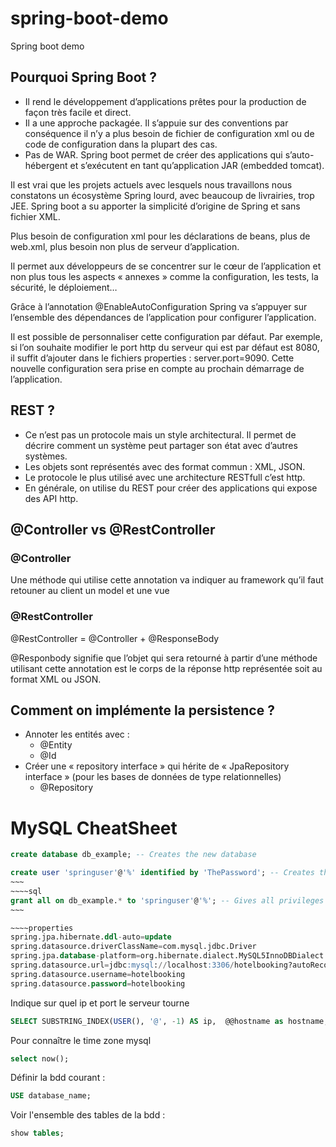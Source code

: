 # spring-boot-demo
Spring boot demo


## Pourquoi Spring Boot ?

* Il rend le développement d’applications prêtes pour la production de façon très facile et direct.
* Il a une approche packagée. Il s’appuie sur des conventions par conséquence il n’y a plus besoin de fichier de configuration xml ou de code de configuration dans la plupart des cas.
* Pas de WAR. Spring boot permet de créer des applications qui s’auto-hébergent et s’exécutent en tant qu’application JAR (embedded tomcat).


Il est vrai que les projets actuels avec lesquels nous travaillons nous constatons un écosystème Spring lourd, avec beaucoup de livrairies, trop JEE. Spring boot a su apporter la simplicité d’origine de Spring et sans fichier XML.

Plus besoin de configuration xml pour les déclarations de beans, plus de web.xml, plus besoin non plus de serveur d’application.

Il permet aux développeurs de se concentrer sur le cœur de l’application et non plus tous les aspects « annexes » comme la configuration, les tests, la sécurité, le déploiement…

Grâce à l’annotation @EnableAutoConfiguration Spring va s’appuyer sur l’ensemble des dépendances de l’application pour configurer l’application.

Il est possible de personnaliser cette configuration par défaut. Par exemple, si l’on souhaite modifier le port http du serveur qui est par défaut est 8080, il suffit d’ajouter dans le fichiers properties : server.port=9090.
Cette nouvelle configuration sera prise en compte au prochain démarrage de l’application.

## REST ?

* Ce n’est pas un protocole mais un style architectural. Il permet de décrire comment un système peut partager son état avec d’autres systèmes.
* Les objets sont représentés avec des format commun :  XML, JSON.
* Le protocole le plus utilisé avec une architecture RESTfull c’est http.
* En générale, on utilise du REST pour créer des applications qui expose des API http.

## @Controller vs @RestController

### @Controller

Une méthode qui utilise cette annotation va indiquer au framework qu’il faut retouner au client un model et une vue

### @RestController

@RestController = @Controller + @ResponseBody

@Responbody signifie que l’objet qui sera retourné à partir d’une méthode utilisant cette annotation est le corps de la réponse http représentée soit au format XML ou JSON.

## Comment on implémente la persistence ?

* Annoter les entités avec :
	* @Entity
	* @Id
* Créer une « repository interface » qui hérite de « JpaRepository interface » (pour les bases de données de type relationnelles)
	* @Repository
	
	
# MySQL CheatSheet

~~~~sql
create database db_example; -- Creates the new database
~~~~
~~~~sql
create user 'springuser'@'%' identified by 'ThePassword'; -- Creates the user
~~~
~~~~sql
grant all on db_example.* to 'springuser'@'%'; -- Gives all privileges to the new user on the newly created database
~~~

~~~~properties
spring.jpa.hibernate.ddl-auto=update
spring.datasource.driverClassName=com.mysql.jdbc.Driver
spring.jpa.database-platform=org.hibernate.dialect.MySQL5InnoDBDialect
spring.datasource.url=jdbc:mysql://localhost:3306/hotelbooking?autoReconnect=true&useUnicode=true&useJDBCCompliantTimezoneShift=true&useLegacyDatetimeCode=false&serverTimezone=UTC
spring.datasource.username=hotelbooking
spring.datasource.password=hotelbooking
~~~~

Indique sur quel ip et port le serveur tourne

~~~~sql
SELECT SUBSTRING_INDEX(USER(), '@', -1) AS ip,  @@hostname as hostname, @@port as port, DATABASE() as current_database;
~~~~

Pour connaître le time zone mysql

~~~~sql
select now();
~~~~

Définir la bdd courant :

~~~~sql
USE database_name;
~~~~

Voir l'ensemble des tables de la bdd :

~~~~sql
show tables;
~~~~

